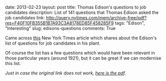 date: 2013-02-23
layout: post
title: Thomas Edison's questions to job candidates
description: List of 141 questions that Thomas Edison asked the job candidates
link: http://query.nytimes.com/mem/archive-free/pdf?res=F40F10FB355B1B7A93C3A8178ED85F458285F9
tags: "Edison", "Interesting"
slug: edisons-questions
comments: True

Came across [this][article] New York Times article which shares about the Edison's list of questions for job candidates in his plant.

Of-course the list has a few questions which would have been relevant in those particular years (around 1921), but it can be great if we can modernise this list.

*Just in case the original link does not work, [here is the pdf][pdf].*

[article]: http://query.nytimes.com/mem/archive-free/pdf?res=F40F10FB355B1B7A93C3A8178ED85F458285F9
[pdf]: http://fully-faltoo.com/uploads/edisons-questions.pdf